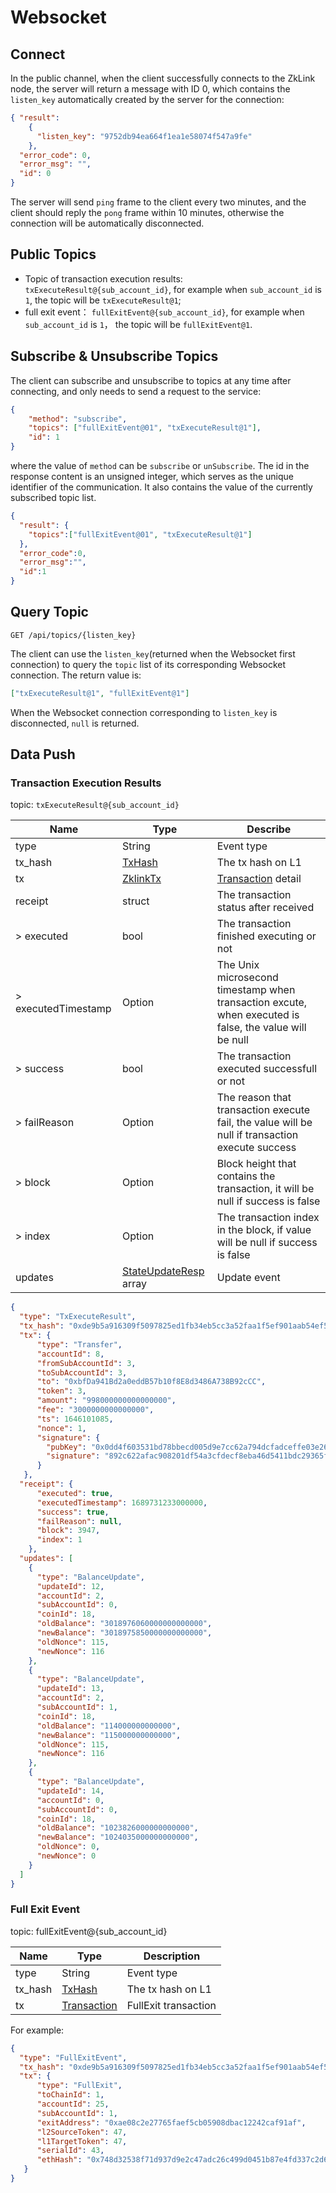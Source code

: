 # Websocket

## Connect

In the public channel, when the client successfully connects to the ZkLink node, the server will return a message with ID 0, which contains the `listen_key` automatically created by the server for the connection:

```json
{ "result": 
    {
      "listen_key": "9752db94ea664f1ea1e58074f547a9fe"
    }, 
  "error_code": 0,
  "error_msg": "",
  "id": 0
}
```

The server will send `ping` frame to the client every two minutes, and the client should reply the `pong` frame within 10 minutes, otherwise the connection will be automatically disconnected.

## Public Topics

* Topic of transaction execution results: `txExecuteResult@{sub_account_id}`, for example when `sub_account_id` is `1`, the topic will be `txExecuteResult@1`;
* full exit event： `fullExitEvent@{sub_account_id}`, for example when `sub_account_id` is `1`， the topic will be `fullExitEvent@1`.

## Subscribe & Unsubscribe Topics

The client can subscribe and unsubscribe to topics at any time after connecting, and only needs to send a request to the service:

```json
{
    "method": "subscribe",
    "topics": ["fullExitEvent@01", "txExecuteResult@1"],
    "id": 1
}
```

where the value of `method` can be `subscribe` or `unSubscribe`. The id in the response content is an unsigned integer, which serves as the unique identifier of the communication. It also contains the value of the currently subscribed topic list.

```json
{
  "result": {
    "topics":["fullExitEvent@01", "txExecuteResult@1"]
  },
  "error_code":0,
  "error_msg":"",
  "id":1
}
```

## Query Topic

`GET /api/topics/{listen_key}`

The client can use the `listen_key`(returned when the Websocket first connection) to query the `topic` list of its corresponding Websocket connection. The return value is:

```json
["txExecuteResult@1", "fullExitEvent@1"]
```

When the Websocket connection corresponding to `listen_key` is disconnected, `null` is returned.

## Data Push

### Transaction Execution Results

topic: `txExecuteResult@{sub_account_id}`

| Name                | Type                                          | Describe                                                                                               |
| ------------------- | --------------------------------------------- | ------------------------------------------------------------------------------------------------------ |
| type                | String                                        | Event type                                                                                             |
| tx\_hash            | [TxHash](../data-types/basic-types.md#TxHash) | The tx hash on L1                                                                                      |
| tx                  | [ZklinkTx](../data-types/transaction/)        | [Transaction](../data-types/transaction/) detail                                                       |
| receipt             | struct                                        | The transaction status after received                                                                  |
| > executed          | bool                                          | The transaction finished executing or not                                                              |
| > executedTimestamp | Option                                        | The Unix microsecond timestamp when transaction excute, when executed is false, the value will be null |
| > success           | bool                                          | The transaction executed successfull or not                                                            |
| > failReason        | Option                                        | The reason that transaction execute fail, the value will be null if transaction execute success        |
| > block             | Option                                        | Block height that contains the transaction, it will be null if success is false                        |
| > index             | Option                                        | The transaction index in the block, if value will be null if success is false                          |
| updates             | [StateUpdateResp](broken-reference) array     | Update event                                                                                           |

```json
{
  "type": "TxExecuteResult",
  "tx_hash": "0xde9b5a916309f5097825ed1fb34eb5cc3a52faa1f5ef901aab54ef546d8e86b7",
  "tx": {
      "type": "Transfer",
      "accountId": 8,
      "fromSubAccountId": 3,
      "toSubAccountId": 3,
      "to": "0xbfDa941Bd2a0eddB57b10f8E8d3486A738B92cCC",
      "token": 3,
      "amount": "998000000000000000",
      "fee": "3000000000000000",
      "ts": 1646101085,
      "nonce": 1,
      "signature": {
        "pubKey": "0x0dd4f603531bd78bbecd005d9e7cc62a794dcfadceffe03e269fbb6b72e9c724",
        "signature": "892c622afac908201df54a3cfdecf8eba46d5411bdc29365f5536f024c195f2893d6313a6371fe1659830e2560c1eaedbafcc835837593d017cd557074f0bb03"
      }
   },
  "receipt": {
      "executed": true,
      "executedTimestamp": 1689731233000000,
      "success": true,
      "failReason": null,
      "block": 3947,
      "index": 1
    },
  "updates": [
    {
      "type": "BalanceUpdate",
      "updateId": 12,
      "accountId": 2,
      "subAccountId": 0,
      "coinId": 18,
      "oldBalance": "3018976060000000000000",
      "newBalance": "3018975850000000000000",
      "oldNonce": 115,
      "newNonce": 116
    },
    {
      "type": "BalanceUpdate",
      "updateId": 13,
      "accountId": 2,
      "subAccountId": 1,
      "coinId": 18,
      "oldBalance": "114000000000000",
      "newBalance": "115000000000000",
      "oldNonce": 115,
      "newNonce": 116
    },
    {
      "type": "BalanceUpdate",
      "updateId": 14,
      "accountId": 0,
      "subAccountId": 0,
      "coinId": 18,
      "oldBalance": "1023826000000000000",
      "newBalance": "1024035000000000000",
      "oldNonce": 0,
      "newNonce": 0
    }
  ]
}
```

### Full Exit Event

topic: fullExitEvent@{sub\_account\_id}

| Name     | Type                                          | Description          |
| -------- | --------------------------------------------- | -------------------- |
| type     | String                                        | Event type           |
| tx\_hash | [TxHash](../data-types/basic-types.md#TxHash) | The tx hash on L1    |
| tx       | [Transaction](../data-types/transaction/)     | FullExit transaction |

For example:

```json
{
  "type": "FullExitEvent",
  "tx_hash": "0xde9b5a916309f5097825ed1fb34eb5cc3a52faa1f5ef901aab54ef546d8e86b7",
  "tx": {
      "type": "FullExit",
      "toChainId": 1,
      "accountId": 25,
      "subAccountId": 1,
      "exitAddress": "0xae08c2e27765faef5cb05908dbac12242caf91af",
      "l2SourceToken": 47,
      "l1TargetToken": 47,
      "serialId": 43,
      "ethHash": "0x748d32538f71d937d9e2c47adc26c499d0451b87e4fd337c2d6190c3271dafd7"
   }
}
```
